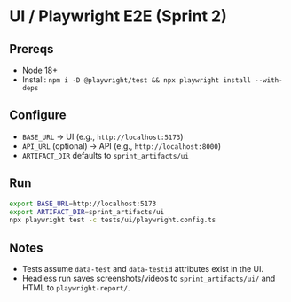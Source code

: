 # UI / Playwright E2E (Sprint 2)

## Prereqs
- Node 18+
- Install: `npm i -D @playwright/test && npx playwright install --with-deps`

## Configure
- `BASE_URL` → UI (e.g., `http://localhost:5173`)
- `API_URL` (optional) → API (e.g., `http://localhost:8000`)
- `ARTIFACT_DIR` defaults to `sprint_artifacts/ui`

## Run
```bash
export BASE_URL=http://localhost:5173
export ARTIFACT_DIR=sprint_artifacts/ui
npx playwright test -c tests/ui/playwright.config.ts
```

## Notes
- Tests assume `data-test` and `data-testid` attributes exist in the UI.
- Headless run saves screenshots/videos to `sprint_artifacts/ui/` and HTML to `playwright-report/`.
